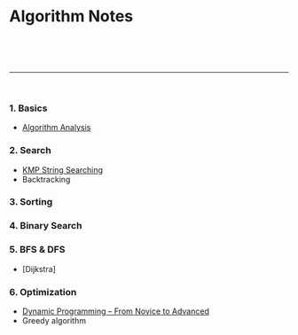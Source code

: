 
# Algorithm Notes

<br>
<br>
<br>
<hr>
<br>

### 1. Basics

* [Algorithm Analysis](algorithm_analysis.md)

### 2. Search

* [KMP String Searching](https://ifding.github.io/2017/03/25/KMP-string-searching-algorithm/)
* Backtracking

### 3. Sorting

### 4. Binary Search

### 5. BFS & DFS

* [Dijkstra]


### 6. Optimization

* [Dynamic Programming – From Novice to Advanced](https://www.topcoder.com/community/data-science/data-science-tutorials/dynamic-programming-from-novice-to-advanced/)
* Greedy algorithm

